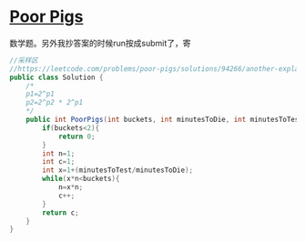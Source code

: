 # [Poor Pigs](https://leetcode.com/problems/poor-pigs)

数学题。另外我抄答案的时候run按成submit了，寄
```c#
//采样区
//https://leetcode.com/problems/poor-pigs/solutions/94266/another-explanation-and-solution 的优化版本，但是思路是一样的
public class Solution {
    /*
    p1=2^p1
    p2=2^p2 * 2^p1
    */
    public int PoorPigs(int buckets, int minutesToDie, int minutesToTest) {
        if(buckets<2){
            return 0;
        }
        int n=1;
        int c=1;
        int x=1+(minutesToTest/minutesToDie);
        while(x*n<buckets){
            n=x*n;
            c++;
        }
        return c;
    }
}
```